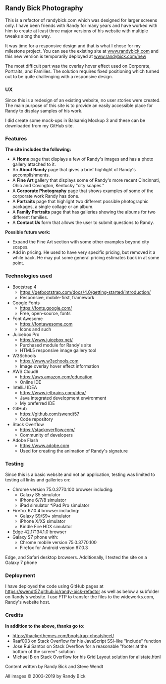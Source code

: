 ## Randy Bick Photography

This is a refactor of randybick.com which was designed for larger screens only. I have been friends with Randy for many 
years and have worked with him to create at least three major versions of his website with multiple tweaks along the way.

It was time for a responsive design and that is what I chose for my milestone project. You can see the existing site at 
www.randybick.com and this new version is temporarily deployed at www.randybick.com/new

The most difficult part was the overlay hover effect used on Corporate, Portraits, and Families. The solution requires fixed 
positioning which turned out to be quite challenging with a responsive design.

### UX
Since this is a redesign of an existing website, no user stories were created. The main purpose of this site is to provide
an easily accessible place for Randy to display samples of his work. 

I did create some mock-ups in Balsamiq Mockup 3 and these can be downloaded from my GitHub site.

### Features

**The site includes the following:**

* A **Home** page that displays a few of Randy's images and  has a photo gallery attached to it.
* An **About Randy** page that gives a brief highlight of Randy's accomplishments.
* A **Fine Art** gallery that displays some of Randy's more recent Cincinnati, Ohio and Covington, Kentucky "city scapes."
* A **Corporate Photography** page that shows examples of some of the corporate work Randy has done.
* A **Portraits** page that highlight two different possible photographic packages, a single collage or an album.
* A **Family Portraits** page that has galleries showing the albums for two different families.
* A **Contact Us** form that allows the user to submit questions to Randy.

**Possible future work:**

* Expand the Fine Art section with some other examples beyond city scapes.
* Add in pricing. He used to have very specific pricing, but removed it a while back. He may put some general pricing 
estimates back in at some point.

### Technologies used

* Bootstrap 4
  * https://getbootstrap.com/docs/4.0/getting-started/introduction/
  * Responsive, mobile-first, framework
* Google Fonts
  * https://fonts.google.com/
  * Free, open-source, fonts
* Font Awesome
  * https://fontawesome.com
  * Icons and such
* Juicebox Pro
  * https://www.juicebox.net/
  * Purchased module for Randy's site
  * HTML5 responsive image gallery tool
* W3Schools
  * https://www.w3schools.com
  * Image overlay hover effect information 
* AWS Cloud9
  * https://aws.amazon.com/education
  * Online IDE
* IntelliJ IDEA
  * https://www.jetbrains.com/idea/
  * Java integrated development environment
  * My preferred IDE
* GitHub
  * https://github.com/swendt57
  * Code repository
* Stack Overflow
  * https://stackoverflow.com/
  * Community of developers
* Adobe Flash
  * https://www.adobe.com
  * Used for creating the animation of Randy's signature
  
### Testing

Since this is a basic website and not an application, testing was limited to testing all links and galleries on: 
* Chrome version 75.0.3770.100 browser including:
  * Galaxy S5 simulator
  * iPhone 6/7/8 simulator
  * iPad simulator
  *iPad Pro simulator
* Firefox 67.0.4 browser including:
  * Galaxy S9/S9+ simulator
  * iPhone X/XS simulator
  * Kindle Fire HDX simulator
* Edge 42.17134.1.0 browser
* Galaxy S7 phone with:
  * Chrome mobile version 75.0.3770.100
  * Firefox for Android version 67.0.3

Edge, and Safari desktop browsers. Additionally, I tested the site on a Galaxy 7 phone

### Deployment
 I have deployed the code using GitHub pages at https://swendt57.github.io/randy-bick-refactor as well as below a subfolder
 on Randy's website. I use FTP to transfer the files to the wideworks.com, Randy's website host.

### Credits

**In addition to the above, thanks go to:**

* https://hackerthemes.com/bootstrap-cheatsheet/
* Raaf003 on Stack Overflow for his JavaScript SSI-like "Include" function
* Jose Rui Santos on Stack Overflow for a reasonable "footer at the bottom of the screen" solution
* Michael B on Stack Overflow for his Grid Layout solution for allstate.html

Content written by Randy Bick and Steve Wendt

All images &copy; 2003-2019 by Randy Bick